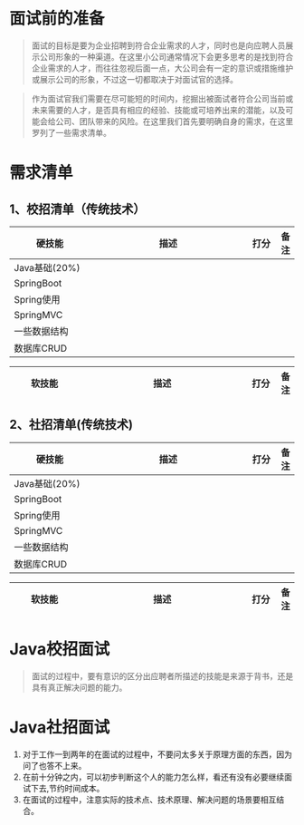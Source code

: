 # 面试前的准备
> 面试的目标是要为企业招聘到符合企业需求的人才，同时也是向应聘人员展示公司形象的一种渠道。在这里小公司通常情况下会更多思考的是找到符合企业需求的人才，而往往忽视后面一点，大公司会有一定的意识或措施维护或展示公司的形象，不过这一切都取决于对面试官的选择。

> 作为面试官我们需要在尽可能短的时间内，挖掘出被面试者符合公司当前或未来需要的人才，是否具有相应的经验、技能或可培养出来的潜能，以及可能会给公司、团队带来的风险。在这里我们首先要明确自身的需求，在这里罗列了一些需求清单。

# 需求清单
## 1、校招清单（传统技术）
<style>
table th{
    align:center;
}
table th:nth-of-type(1){
    width:150px;
}
table th:nth-of-type(2){
    width:400px;
}
table th:nth-of-type(3){
    width:50px;
}
</style>
|硬技能|描述|打分|备注|
|---|---|---|--|
|Java基础(20%)|
|SpringBoot|
|Spring使用|
|SpringMVC|
|一些数据结构|
|数据库CRUD|

|软技能|描述|打分|备注|
|---|---|---|---|

## 2、社招清单(传统技术)
|硬技能|描述|打分|备注|
|---|---|---|--|
|Java基础(20%)|
|SpringBoot|
|Spring使用|
|SpringMVC|
|一些数据结构|
|数据库CRUD|

|软技能|描述|打分|备注|
|---|---|---|---|
# Java校招面试
> 面试的过程中，要有意识的区分出应聘者所描述的技能是来源于背书，还是具有真正解决问题的能力。
# Java社招面试
1. 对于工作一到两年的在面试的过程中，不要问太多关于原理方面的东西，因为问了也答不上来。
1. 在前十分钟之内，可以初步判断这个人的能力怎么样，看还有没有必要继续面试下去,节约时间成本。
1. 在面试的过程中，注意实际的技术点、技术原理、解决问题的场景要相互结合。
